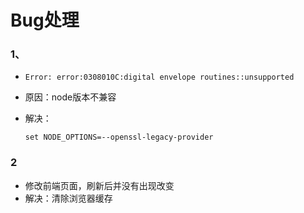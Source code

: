 # Bug处理



### 1、

- ```shell
  Error: error:0308010C:digital envelope routines::unsupported
  ```

- 原因：node版本不兼容

- 解决：

  ```shell
  set NODE_OPTIONS=--openssl-legacy-provider
  ```

  

### 2

- 修改前端页面，刷新后并没有出现改变
- 解决：清除浏览器缓存